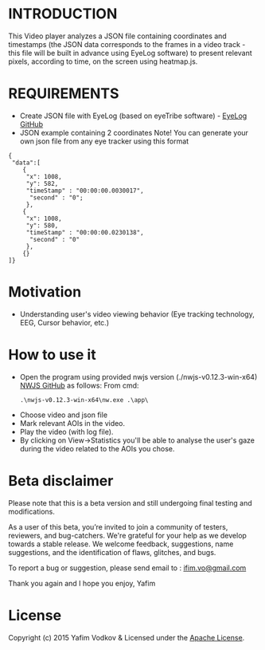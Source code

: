 # INTRODUCTION
This Video player analyzes a JSON file containing coordinates and timestamps (the JSON data corresponds to the frames in a video track - this file will be built in advance using EyeLog software) to present relevant pixels, according to time, on the screen using heatmap.js.

# REQUIREMENTS
* Create JSON file with EyeLog (based on eyeTribe software) - [EyeLog  GitHub](https://github.com/yafim/eyeLog)
* JSON example containing 2 coordinates
Note! You can generate your own json file from any eye tracker using this format

```<JSON>
{
 "data":[
	{
	 "x": 1008,
	 "y": 582,
	 "timeStamp" : "00:00:00.0030017",
	  "second" : "0";
	 },
	{
	 "x": 1008,
	 "y": 580,
	 "timeStamp" : "00:00:00.0230138",
	  "second" : "0"
	 },
	{}
]}
```

# Motivation
* Understanding user's video viewing behavior (Eye tracking technology, EEG, Cursor behavior, etc.) 

# How to use it
* Open the program using provided nwjs version (./nwjs-v0.12.3-win-x64) [NWJS  GitHub](https://github.com/nwjs/nw.js) as follows:
	From cmd:
	```
	.\nwjs-v0.12.3-win-x64\nw.exe .\app\
	```
* Choose video and json file
* Mark relevant AOIs in the video. 
* Play the video (with log file).
* By clicking on View->Statistics you'll be able to analyse the user's gaze during the video related to the AOIs you chose.

# Beta disclaimer
Please note that this is a beta version and still undergoing final testing and modifications.

As a user of this beta, you’re invited to join a community of testers, reviewers, and bug-catchers. We're grateful for your help as we develop towards a stable release. We welcome feedback, suggestions, name suggestions, and the identification of flaws, glitches, and bugs.

To report a bug or suggestion, please send email to : ifim.vo@gmail.com

Thank you again and I hope you enjoy,
Yafim

# License
Copyright (c) 2015 Yafim Vodkov & Licensed under the [Apache License](LICENSE.md).
